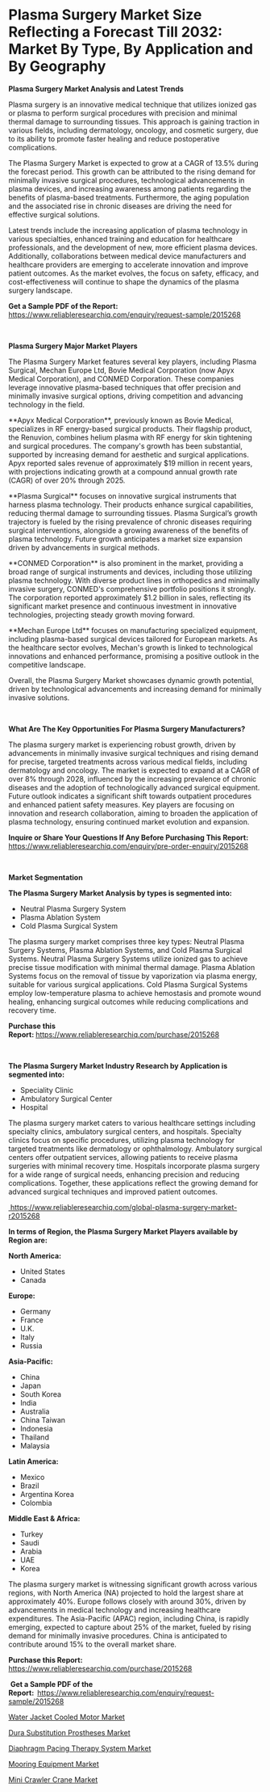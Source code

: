 <p><h1>Plasma Surgery Market Size Reflecting a Forecast Till 2032: Market By Type, By Application and By Geography</h1></p><p><strong>Plasma Surgery Market Analysis and Latest Trends</strong></p>
<p><p>Plasma surgery is an innovative medical technique that utilizes ionized gas or plasma to perform surgical procedures with precision and minimal thermal damage to surrounding tissues. This approach is gaining traction in various fields, including dermatology, oncology, and cosmetic surgery, due to its ability to promote faster healing and reduce postoperative complications.</p><p>The Plasma Surgery Market is expected to grow at a CAGR of 13.5% during the forecast period. This growth can be attributed to the rising demand for minimally invasive surgical procedures, technological advancements in plasma devices, and increasing awareness among patients regarding the benefits of plasma-based treatments. Furthermore, the aging population and the associated rise in chronic diseases are driving the need for effective surgical solutions.</p><p>Latest trends include the increasing application of plasma technology in various specialties, enhanced training and education for healthcare professionals, and the development of new, more efficient plasma devices. Additionally, collaborations between medical device manufacturers and healthcare providers are emerging to accelerate innovation and improve patient outcomes. As the market evolves, the focus on safety, efficacy, and cost-effectiveness will continue to shape the dynamics of the plasma surgery landscape.</p></p>
<p><strong>Get a Sample PDF of the Report:&nbsp;</strong> <a href="https://www.reliableresearchiq.com/enquiry/request-sample/2015268?utm_campaign=2469&utm_medium=2&utm_source=Github&utm_content=ia&utm_term=29032025&utm_id=plasma-surgery">https://www.reliableresearchiq.com/enquiry/request-sample/2015268</a></p>
<p>&nbsp;</p>
<p><strong>Plasma Surgery Major Market Players</strong></p>
<p><p>The Plasma Surgery Market features several key players, including Plasma Surgical, Mechan Europe Ltd, Bovie Medical Corporation (now Apyx Medical Corporation), and CONMED Corporation. These companies leverage innovative plasma-based techniques that offer precision and minimally invasive surgical options, driving competition and advancing technology in the field.</p><p>**Apyx Medical Corporation**, previously known as Bovie Medical, specializes in RF energy-based surgical products. Their flagship product, the Renuvion, combines helium plasma with RF energy for skin tightening and surgical procedures. The company's growth has been substantial, supported by increasing demand for aesthetic and surgical applications. Apyx reported sales revenue of approximately $19 million in recent years, with projections indicating growth at a compound annual growth rate (CAGR) of over 20% through 2025.</p><p>**Plasma Surgical** focuses on innovative surgical instruments that harness plasma technology. Their products enhance surgical capabilities, reducing thermal damage to surrounding tissues. Plasma Surgical’s growth trajectory is fueled by the rising prevalence of chronic diseases requiring surgical interventions, alongside a growing awareness of the benefits of plasma technology. Future growth anticipates a market size expansion driven by advancements in surgical methods.</p><p>**CONMED Corporation** is also prominent in the market, providing a broad range of surgical instruments and devices, including those utilizing plasma technology. With diverse product lines in orthopedics and minimally invasive surgery, CONMED's comprehensive portfolio positions it strongly. The corporation reported approximately $1.2 billion in sales, reflecting its significant market presence and continuous investment in innovative technologies, projecting steady growth moving forward.</p><p>**Mechan Europe Ltd** focuses on manufacturing specialized equipment, including plasma-based surgical devices tailored for European markets. As the healthcare sector evolves, Mechan's growth is linked to technological innovations and enhanced performance, promising a positive outlook in the competitive landscape. </p><p>Overall, the Plasma Surgery Market showcases dynamic growth potential, driven by technological advancements and increasing demand for minimally invasive solutions.</p></p>
<p>&nbsp;</p>
<p><strong>What Are The Key Opportunities For Plasma Surgery Manufacturers?</strong></p>
<p><p>The plasma surgery market is experiencing robust growth, driven by advancements in minimally invasive surgical techniques and rising demand for precise, targeted treatments across various medical fields, including dermatology and oncology. The market is expected to expand at a CAGR of over 8% through 2028, influenced by the increasing prevalence of chronic diseases and the adoption of technologically advanced surgical equipment. Future outlook indicates a significant shift towards outpatient procedures and enhanced patient safety measures. Key players are focusing on innovation and research collaboration, aiming to broaden the application of plasma technology, ensuring continued market evolution and expansion.</p></p>
<p><strong>Inquire or Share Your Questions If Any Before Purchasing This Report:</strong> <a href="https://www.reliableresearchiq.com/enquiry/pre-order-enquiry/2015268?utm_campaign=2469&utm_medium=2&utm_source=Github&utm_content=ia&utm_term=29032025&utm_id=plasma-surgery">https://www.reliableresearchiq.com/enquiry/pre-order-enquiry/2015268</a></p>
<p>&nbsp;</p>
<p><strong>Market Segmentation</strong></p>
<p><strong>The Plasma Surgery Market Analysis by types is segmented into:</strong></p>
<p><ul><li>Neutral Plasma Surgery System</li><li>Plasma Ablation System</li><li>Cold Plasma Surgical System</li></ul></p>
<p><p>The plasma surgery market comprises three key types: Neutral Plasma Surgery Systems, Plasma Ablation Systems, and Cold Plasma Surgical Systems. Neutral Plasma Surgery Systems utilize ionized gas to achieve precise tissue modification with minimal thermal damage. Plasma Ablation Systems focus on the removal of tissue by vaporization via plasma energy, suitable for various surgical applications. Cold Plasma Surgical Systems employ low-temperature plasma to achieve hemostasis and promote wound healing, enhancing surgical outcomes while reducing complications and recovery time.</p></p>
<p><strong>Purchase this Report:&nbsp;</strong><a href="https://www.reliableresearchiq.com/purchase/2015268?utm_campaign=2469&utm_medium=2&utm_source=Github&utm_content=ia&utm_term=29032025&utm_id=plasma-surgery">https://www.reliableresearchiq.com/purchase/2015268</a></p>
<p>&nbsp;</p>
<p><strong>The Plasma Surgery Market Industry Research by Application is segmented into:</strong></p>
<p><ul><li>Speciality Clinic</li><li>Ambulatory Surgical Center</li><li>Hospital</li></ul></p>
<p><p>The plasma surgery market caters to various healthcare settings including specialty clinics, ambulatory surgical centers, and hospitals. Specialty clinics focus on specific procedures, utilizing plasma technology for targeted treatments like dermatology or ophthalmology. Ambulatory surgical centers offer outpatient services, allowing patients to receive plasma surgeries with minimal recovery time. Hospitals incorporate plasma surgery for a wide range of surgical needs, enhancing precision and reducing complications. Together, these applications reflect the growing demand for advanced surgical techniques and improved patient outcomes.</p></p>
<p><a href="https://www.reliableresearchiq.com/global-plasma-surgery-market-r2015268?utm_campaign=2469&utm_medium=2&utm_source=Github&utm_content=ia&utm_term=29032025&utm_id=plasma-surgery">&nbsp;https://www.reliableresearchiq.com/global-plasma-surgery-market-r2015268</a></p>
<p><strong>In terms of Region, the Plasma Surgery Market Players available by Region are:</strong></p>
<p>
    <p> <strong> North America: </strong>
        <ul>
            <li>United States</li>
            <li>Canada</li>
        </ul>
        </p> 
    <p> <strong> Europe: </strong>
        <ul>
            <li>Germany</li>
            <li>France</li>
            <li>U.K.</li>
            <li>Italy</li>
            <li>Russia</li>
        </ul>
        </p> 
    <p> <strong> Asia-Pacific: </strong>
        <ul>
            <li>China</li>
            <li>Japan</li>
            <li>South Korea</li>
            <li>India</li>
            <li>Australia</li>
            <li>China Taiwan</li>
            <li>Indonesia</li>
            <li>Thailand</li>
            <li>Malaysia</li>
        </ul>
        </p> 
    <p> <strong> Latin America: </strong>
        <ul>
            <li>Mexico</li>
            <li>Brazil</li>
            <li>Argentina Korea</li>
            <li>Colombia</li>
        </ul>
        </p> 
    <p> <strong> Middle East & Africa: </strong>
        <ul>
            <li>Turkey</li>
            <li>Saudi</li>
            <li>Arabia</li>
            <li>UAE</li>
            <li>Korea</li>
        </ul>
    </p>
    </p>
<p><p>The plasma surgery market is witnessing significant growth across various regions, with North America (NA) projected to hold the largest share at approximately 40%. Europe follows closely with around 30%, driven by advancements in medical technology and increasing healthcare expenditures. The Asia-Pacific (APAC) region, including China, is rapidly emerging, expected to capture about 25% of the market, fueled by rising demand for minimally invasive procedures. China is anticipated to contribute around 15% to the overall market share.</p></p>
<p><strong>Purchase this Report: </strong><a href="https://www.reliableresearchiq.com/purchase/2015268?utm_campaign=2469&utm_medium=2&utm_source=Github&utm_content=ia&utm_term=29032025&utm_id=plasma-surgery">https://www.reliableresearchiq.com/purchase/2015268</a></p>
<p>&nbsp;<strong>Get a Sample PDF of the Report:&nbsp;&nbsp;</strong><a href="https://www.reliableresearchiq.com/enquiry/request-sample/2015268?utm_campaign=2469&utm_medium=2&utm_source=Github&utm_content=ia&utm_term=29032025&utm_id=plasma-surgery">https://www.reliableresearchiq.com/enquiry/request-sample/2015268</a></p>
<p><strong></strong></p>
<p><p><a href="https://www.linkedin.com/pulse/understanding-water-jacket-cooled-motor-market-comprehensive-gfhzf?utm_campaign=2469&utm_medium=2&utm_source=Github&utm_content=ia&utm_term=29032025&utm_id=plasma-surgery">Water Jacket Cooled Motor Market</a></p><p><a href="https://github.com/kielbledeni0/Market-Research-Report-List-1/blob/main/dura-substitution-prostheses-market.md?utm_campaign=2469&utm_medium=2&utm_source=Github&utm_content=ia&utm_term=29032025&utm_id=plasma-surgery">Dura Substitution Prostheses Market</a></p><p><a href="https://github.com/ernierintzfu/Market-Research-Report-List-1/blob/main/diaphragm-pacing-therapy-system-market.md?utm_campaign=2469&utm_medium=2&utm_source=Github&utm_content=ia&utm_term=29032025&utm_id=plasma-surgery">Diaphragm Pacing Therapy System Market</a></p><p><a href="https://www.linkedin.com/pulse/mooring-equipment-market-size-2025-2032-reports-rise-cagr-w8rgf?utm_campaign=2469&utm_medium=2&utm_source=Github&utm_content=ia&utm_term=29032025&utm_id=plasma-surgery">Mooring Equipment Market</a></p><p><a href="https://www.linkedin.com/pulse/comprehensive-market-analysis-mini-crawler-crane-trends-djkwf?utm_campaign=2469&utm_medium=2&utm_source=Github&utm_content=ia&utm_term=29032025&utm_id=plasma-surgery">Mini Crawler Crane Market</a></p></p>